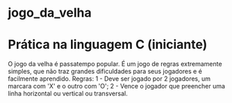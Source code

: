 # jogo_da_velha
# Prática na linguagem C (iniciante)
O jogo da velha é passatempo popular. É um jogo de regras extremamente simples, que não traz grandes dificuldades para seus jogadores e é facilmente aprendido. 
Regras:
1 - Deve ser jogado por 2 jogadores, um marcara com 'X' e o outro com 'O';
2 - Vence o jogador que preencher uma linha horizontal ou vertical ou transversal.